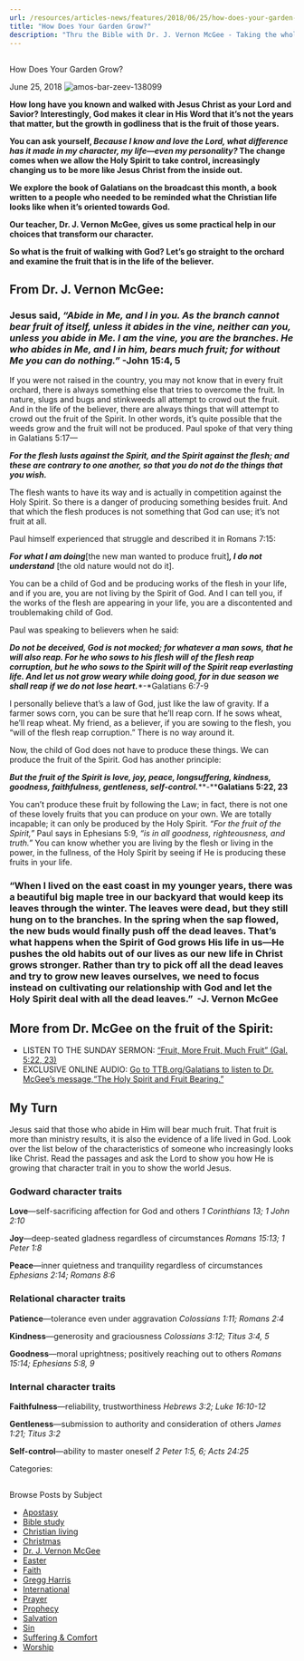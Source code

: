 ```yaml
---
url: /resources/articles-news/features/2018/06/25/how-does-your-garden-grow
title: "How Does Your Garden Grow?"
description: "Thru the Bible with Dr. J. Vernon McGee - Taking the whole Word to the whole world"
---
```







## 
 How Does Your Garden Grow?


June 25, 2018
![amos-bar-zeev-138099](https://ttb.org/images/default-source/Features-and-News/amos-bar-zeev-138099.jpg?sfvrsn=7cee1d16_0 "amos-bar-zeev-138099")




**How long have you known and walked with Jesus Christ as your Lord and Savior? Interestingly, God makes it clear in His Word that it’s not the years that matter, but the growth in godliness that is the fruit of those years.** 


**You can ask yourself, *Because I know and love the Lord, what difference has it made in my character, my life—even my personality?* The change comes when we allow the Holy Spirit to take control, increasingly changing us to be more like Jesus Christ from the inside out.** 


**We explore the book of Galatians on the broadcast this month, a book written to a people who needed to be reminded what the Christian life looks like when it’s oriented towards God.** 


**Our teacher, Dr. J. Vernon McGee, gives us some practical help in our choices that transform our character.**


**So what is the fruit of walking with God? Let’s go straight to the orchard and examine the fruit that is in the life of the believer.** 


## From Dr. J. Vernon McGee:


 


### Jesus said, *“Abide in Me, and I in you. As the branch cannot bear fruit of itself, unless it abides in the vine, neither can you, unless you abide in Me. I am the vine, you are the branches. He who abides in Me, and I in him, bears much fruit; for without Me you can do nothing.”* -John 15:4, 5


If you were not raised in the country, you may not know that in every fruit orchard, there is always something else that tries to overcome the fruit. In nature, slugs and bugs and stinkweeds all attempt to crowd out the fruit. And in the life of the believer, there are always things that will attempt to crowd out the fruit of the Spirit. In other words, it’s quite possible that the weeds grow and the fruit will not be produced. Paul spoke of that very thing in Galatians 5:17—


***For the flesh lusts against the Spirit, and the Spirit against the flesh; and these are contrary to one another, so that you do not do the things that you wish.***


The flesh wants to have its way and is actually in competition against the Holy Spirit. So there is a danger of producing something besides fruit. And that which the flesh produces is not something that God can use; it’s not fruit at all. 


Paul himself experienced that struggle and described it in Romans 7:15: 


***For what I am doing***[the new man wanted to produce fruit]***, I do not understand*** [the old nature would not do it].


You can be a child of God and be producing works of the flesh in your life, and if you are, you are not living by the Spirit of God. And I can tell you, if the works of the flesh are appearing in your life, you are a discontented and troublemaking child of God. 


Paul was speaking to believers when he said: 


***Do not be deceived, God is not mocked; for whatever a man sows, that he will also reap. For he who sows to his flesh will of the flesh reap corruption, but he who sows to the Spirit will of the Spirit reap everlasting life. And let us not grow weary while doing good, for in due season we shall reap if we do not lose heart.****-*Galatians 6:7-9


I personally believe that’s a law of God, just like the law of gravity. If a farmer sows corn, you can be sure that he’ll reap corn. If he sows wheat, he’ll reap wheat. My friend, as a believer, if you are sowing to the flesh, you “will of the flesh reap corruption.” There is no way around it. 


Now, the child of God does not have to produce these things. We can produce the fruit of the Spirit. God has another principle: 


***But the fruit of the Spirit is love, joy, peace, longsuffering, kindness, goodness, faithfulness, gentleness, self-control.*****-****Galatians 5:22, 23**


You can’t produce these fruit by following the Law; in fact, there is not one of these lovely fruits that you can produce on your own. We are totally incapable; it can only be produced by the Holy Spirit. *“For the fruit of the Spirit,”* Paul says in Ephesians 5:9, *“is in all goodness, righteousness, and truth.”* You can know whether you are living by the flesh or living in the power, in the fullness, of the Holy Spirit by seeing if He is producing these fruits in your life. 


### “When I lived on the east coast in my younger years, there was a beautiful big maple tree in our backyard that would keep its leaves through the winter. The leaves were dead, but they still hung on to the branches. In the spring when the sap flowed, the new buds would finally push off the dead leaves. That’s what happens when the Spirit of God grows His life in us—He pushes the old habits out of our lives as our new life in Christ grows stronger. Rather than try to pick off all the dead leaves and try to grow new leaves ourselves, we need to focus instead on cultivating our relationship with God and let the Holy Spirit deal with all the dead leaves.”  -J. Vernon McGee


 


## More from Dr. McGee on the fruit of the Spirit:


* LISTEN TO THE SUNDAY SERMON​: [“Fruit, More Fruit, Much Fruit” (Gal. 5:22, 23)](https://www.oneplace.com/ministries/thru-the-bible-sunday-sermon/listen//fruit-more-fruit-much-fruit-351525.html)
* EXCLUSIVE ONLINE AUDIO: [Go to TTB.org/Galatians to listen to Dr. McGee’s message,“The Holy Spirit and Fruit Bearing.”](http://www.TTB.org/Galatians)


## My Turn


Jesus said that those who abide in Him will bear much fruit. That fruit is more than ministry results, it is also the evidence of a life lived in God. Look over the list below of the characteristics of someone who increasingly looks like Christ. Read the passages and ask the Lord to show you how He is growing that character trait in you to show the world Jesus. 


### Godward character traits


**Love**—self-sacrificing affection for God and others *1 Corinthians 13; 1 John 2:10* 


**Joy**—deep-seated gladness regardless of circumstances *Romans 15:13; 1 Peter 1:8*


**Peace**—inner quietness and tranquility regardless of circumstances *Ephesians 2:14; Romans 8:6* 


### Relational character traits


**Patience**—tolerance even under aggravation *Colossians 1:11; Romans 2:4*


**Kindness**—generosity and graciousness *Colossians 3:12; Titus 3:4, 5*


**Goodness**—moral uprightness; positively reaching out to others *Romans 15:14; Ephesians 5:8, 9*


### Internal character traits


**Faithfulness**—reliability, trustworthiness *Hebrews 3:2; Luke 16:10-12*


**Gentleness**—submission to authority and consideration of others *James 1:21; Titus 3:2*


**Self-control**—ability to master oneself *2 Peter 1:5, 6; Acts 24:25*


 



Categories: 









## 
 Browse Posts by Subject


* [Apostasy](/resources/articles-news/-in-tags/tags/Apostasy)
* [Bible study](/resources/articles-news/-in-tags/tags/Bible-study)
* [Christian living](/resources/articles-news/-in-tags/tags/Christian-living)
* [Christmas](/resources/articles-news/-in-tags/tags/Christmas)
* [Dr. J. Vernon McGee](/resources/articles-news/-in-tags/tags/Dr-J-Vernon-McGee)
* [Easter](/resources/articles-news/-in-tags/tags/easter)
* [Faith](/resources/articles-news/-in-tags/tags/Faith)
* [Gregg Harris](/resources/articles-news/-in-tags/tags/Gregg-Harris)
* [International](/resources/articles-news/-in-tags/tags/International)
* [Prayer](/resources/articles-news/-in-tags/tags/prayer)
* [Prophecy](/resources/articles-news/-in-tags/tags/Prophecy)
* [Salvation](/resources/articles-news/-in-tags/tags/Salvation)
* [Sin](/resources/articles-news/-in-tags/tags/sin)
* [Suffering & Comfort](/resources/articles-news/-in-tags/tags/Suffering-Comfort)
* [Worship](/resources/articles-news/-in-tags/tags/worship)






